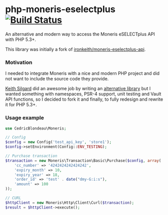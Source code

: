 # php-moneris-eselectplus [![Build Status](https://travis-ci.org/cedricblondeau/php-moneris-eselectplus.svg)](https://travis-ci.org/cedricblondeau/php-moneris-eselectplus)
An alternative and modern way to access the Moneris eSELECTplus API with PHP 5.3+.

This library was initially a fork of [ironkeith/moneris-eselectplus-api](https://github.com/ironkeith/moneris-eselectplus-api).

### Motivation
I needed to integrate Moneris with a nice and modern PHP project and did not want to include the source code they provide.

[Keith Silgard](https://github.com/ironkeith) did an awesome job by writing an [alternative library](https://github.com/ironkeith/moneris-eselectplus-api) but I wanted something with namespaces, PSR-4 support, unit testing and Vault API functions, so I decided to fork it and finally, to fully redesign and rewrite it for PHP 5.3+.

### Usage example
```php
use CedricBlondeau\Moneris;

// Config
$config = new Config('test_api_key', 'store1');
$config->setEnvironment(Config::ENV_TESTING);

// Purchase transaction
$transaction = new Moneris\Transaction\Basic\Purchase($config, array(
    'cc_number' => '4242424242424242',
    'expiry_month' => 10,
    'expiry_year' => 18,
    'order_id' => 'test' . date("dmy-G:i:s"),
    'amount' => 100
));

// CURL
$httpClient = new Moneris\Http\Client\Curl($transaction);
$result = $httpClient->execute();
```
